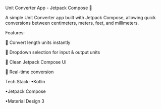 Unit Converter App - Jetpack Compose 🚀

A simple Unit Converter app built with Jetpack Compose, allowing quick conversions between centimeters, meters, feet, and millimeters.

Features:

📏 Convert length units instantly

🔽 Dropdown selection for input & output units

🎨 Clean Jetpack Compose UI

🔄 Real-time conversion

Tech Stack:
  •Kotlin
  
  •Jetpack Compose
  
  •Material Design 3
